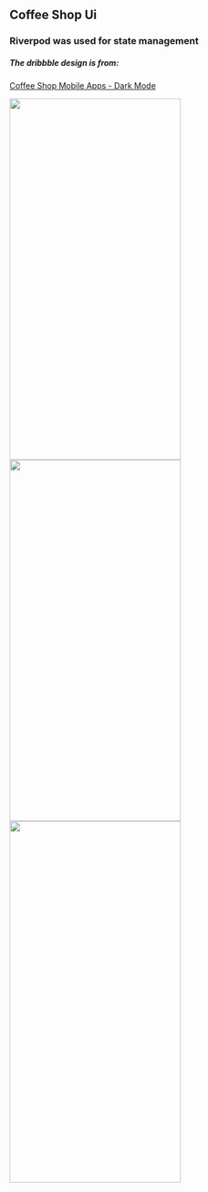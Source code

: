 ## Coffee Shop Ui

### Riverpod was used for state management

##### The dribbble design is from: 
[Coffee Shop Mobile Apps - Dark Mode](https://dribbble.com/shots/15475209-Coffee-Shop-Mobile-Apps-Dark-Mode "Coffee Shop Mobile Apps - Dark Mode")

<img src="https://i.imgur.com/pHm13Gl.png" 
     width="300" 
     height="633" /> <img src="https://i.imgur.com/TemThZ7.png" 
     width="300" 
     height="633" /> <img src="https://i.imgur.com/srE9MHz.png" 
     width="300" 
     height="633" /> 
     
